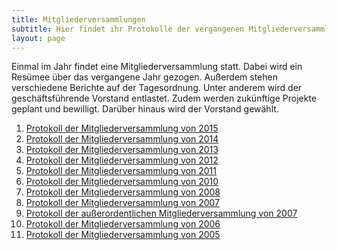 ```yaml
---
title: Mitgliederversammlungen
subtitle: Hier findet ihr Protokolle der vergangenen Mitgliederversammlungen
layout: page
---
```

Einmal im Jahr findet eine Mitgliederversammlung statt. Dabei wird ein Resümee über das vergangene Jahr gezogen. Außerdem stehen verschiedene Berichte auf der Tagesordnung. Unter anderem wird der geschäftsführende Vorstand entlastet.
Zudem werden zukünftige Projekte geplant und bewilligt. Darüber hinaus wird der Vorstand gewählt.

1. [Protokoll der Mitgliederversammlung von 2015](/dokumente/jhv_2015.pdf)
1. [Protokoll der Mitgliederversammlung von 2014](/dokumente/jhv_2014.pdf)
1. [Protokoll der Mitgliederversammlung von 2013](/dokumente/jhv_2013.pdf)
1. [Protokoll der Mitgliederversammlung von 2012](/dokumente/jhv_2012.pdf)
1. [Protokoll der Mitgliederversammlung von 2011](/dokumente/jhv_2011.pdf)
1. [Protokoll der Mitgliederversammlung von 2010](/dokumente/jhv_2010.pdf)
1. [Protokoll der Mitgliederversammlung von 2008](/dokumente/jhv_2008.pdf)
1. [Protokoll der Mitgliederversammlung von 2007](/dokumente/jhv_2007.pdf)
1. [Protokoll der außerordentlichen Mitgliederversammlung von 2007](/dokumente/jhv_2007_ao.pdf)
1. [Protokoll der Mitgliederversammlung von 2006](/dokumente/jhv_2006.pdf)
1. [Protokoll der Mitgliederversammlung von 2005](/dokumente/jhv_2005.pdf)
